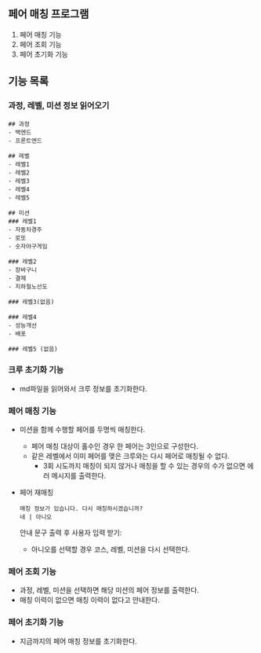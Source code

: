 ## 페어 매칭 프로그램
1. 페어 매칭 기능
2. 페어 조회 기능
3. 페어 초기화 기능

## 기능 목록
### 과정, 레벨, 미션 정보 읽어오기
```
## 과정
- 백엔드
- 프론트엔드

## 레벨
- 레벨1
- 레벨2
- 레벨3
- 레벨4
- 레벨5

## 미션
### 레벨1
- 자동차경주
- 로또
- 숫자야구게임

### 레벨2
- 장바구니
- 결제
- 지하철노선도

### 레벨3(없음)

### 레벨4
- 성능개선
- 배포

### 레벨5 (없음)
```

### 크루 초기화 기능
- md파일을 읽어와서 크루 정보를 초기화한다.

### 페어 매칭 기능
- 미션을 함께 수행할 페어를 두명씩 매칭한다.
    - 페어 매칭 대상이 홀수인 경우 한 페어는 3인으로 구성한다.
    - 같은 레벨에서 이미 페어를 맺은 크루와는 다시 페어로 매칭될 수 없다.
        - 3회 시도까지 매칭이 되지 않거나 매칭을 할 수 있는 경우의 수가 없으면 에러 메시지를 출력한다.

- 페어 재매칭
  ```
  매칭 정보가 있습니다. 다시 매칭하시겠습니까?
  네 | 아니오
  ```
  안내 문구 출력 후 사용자 입력 받기:
  - 아니오를 선택할 경우 코스, 레벨, 미션을 다시 선택한다.

### 페어 조회 기능
- 과정, 레벨, 미션을 선택하면 해당 미션의 페어 정보를 출력한다.
- 매칭 이력이 없으면 매칭 이력이 없다고 안내한다.

### 페어 초기화 기능
- 지금까지의 페어 매칭 정보를 초기화한다.